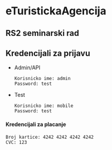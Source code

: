 # eTuristickaAgencija
## RS2 seminarski rad

## Kredencijali za prijavu

- Admin/API

  ```
  Korisnicko ime: admin
  Password: test
  ```
- Test

  ```
  Korisnicko ime: mobile
  Password: test
  ```

#### Kredencijali za placanje

  ```
  Broj kartice: 4242 4242 4242 4242
  CVC: 123
